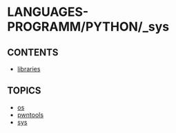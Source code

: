 # LANGUAGES-PROGRAMM/PYTHON/_sys

## CONTENTS  
*	[libraries](libraries.md)  

## TOPICS  
*	[os](os/README.md)  
*	[pwntools](pwntools/README.md)  
*	[sys](sys/README.md)  

